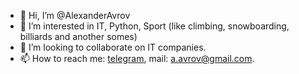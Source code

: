 - 👋 Hi, I’m @AlexanderAvrov
- 👀 I’m interested in IT, Python, Sport (like climbing, snowboarding, billiards and another somes)
- 💞️ I’m looking to collaborate on IT companies. 
- 📫 How to reach me:  [telegram](https://t.me/a_avrov), mail: a.avrov@gmail.com.

<!---
AlexanderAvrov/AlexanderAvrov is a ✨ special ✨ repository because its `README.md` (this file) appears on your GitHub profile.
You can click the Preview link to take a look at your changes.
--->
